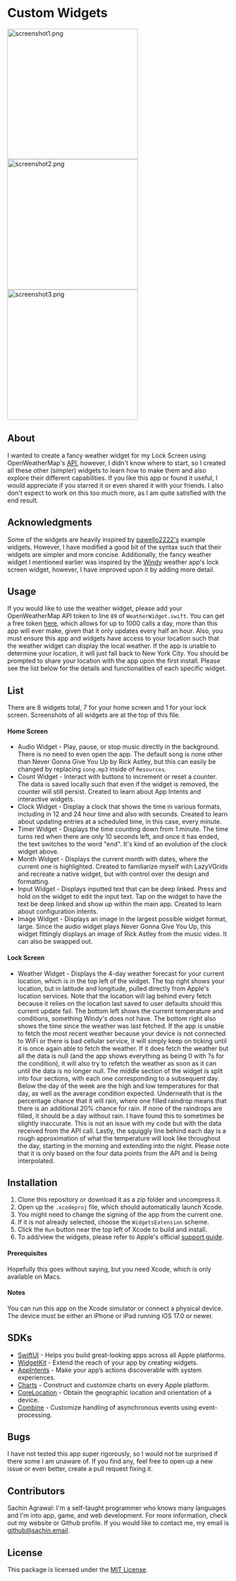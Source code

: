 # Custom Widgets

<p>
<img src="screenshot1.png" alt="screenshot1.png" width="296"/>
<img src="screenshot2.png" alt="screenshot2.png" width="296"/>
<img src="screenshot3.png" alt="screenshot3.png" width="296"/>
</p>

## About
I wanted to create a fancy weather widget for my Lock Screen using OpenWeatherMap's [API](https://openweathermap.org/api), however, I didn't know where to start, so I created all these other (simpler) widgets to learn how to make them and also explore their different capabilities. If you like this app or found it useful, I would appreciate if you starred it or even shared it with your friends. I also don't expect to work on this too much more, as I am quite satisfied with the end result.

## Acknowledgments
Some of the widgets are heavily inspired by [pawello2222's](https://github.com/pawello2222/WidgetExamples) example widgets. However, I have modified a good bit of the syntax such that their widgets are simpler and more concise. Additionally, the fancy weather widget I mentioned earlier was inspired by the [Windy](https://apps.apple.com/us/app/windy-com-weather-radar/id1161387262) weather app's lock screen widget, however, I have improved upon it by adding more detail.

## Usage
If you would like to use the weather widget, please add your OpenWeatherMap API token to line `89` of `WeatherWidget.swift`. You can get a free token [here](https://home.openweathermap.org/subscriptions/unauth_subscribe/onecall_30/base), which allows for up to 1000 calls a day, more than this app will ever make, given that it only updates every half an hour. Also, you must ensure this app and widgets have access to your location such that the weather widget can display the local weather. If the app is unable to determine your location, it will just fall back to New York City. You should be prompted to share your location with the app upon the first install. Please see the list below for the details and functionalities of each specific widget.

## List
There are 8 widgets total, 7 for your home screen and 1 for your lock screen. Screenshots of all widgets are at the top of this file.

#### Home Screen
* Audio Widget - Play, pause, or stop music directly in the background. There is no need to even open the app. The default song is none other than Never Gonna Give You Up by Rick Astley, but this can easily be changed by replacing `song.mp3` inside of `Resources`.
* Count Widget - Interact with buttons to increment or reset a counter. The data is saved locally such that even if the widget is removed, the counter will still persist. Created to learn about App Intents and interactive widgets.
* Clock Widget - Display a clock that shows the time in various formats, including in 12 and 24 hour time and also with seconds. Created to learn about updating entries at a scheduled time, in this case, every minute.
* Timer Widget - Displays the time counting down from 1 minute. The time turns red when there are only 10 seconds left, and once it has ended, the text switches to the word "end". It's kind of an evolution of the clock widget above.
* Month Widget - Displays the current month with dates, where the current one is highlighted. Created to familiarize myself with LazyVGrids and recreate a native widget, but with control over the design and formatting.
* Input Widget - Displays inputted text that can be deep linked. Press and hold on the widget to edit the input text. Tap on the widget to have the text be deep linked and show up within the main app. Created to learn about configuration intents.
* Image Widget - Displays an image in the largest possible widget format, large. Since the audio widget plays Never Gonna Give You Up, this widget fittingly displays an image of Rick Astley from the music video. It can also be swapped out.

#### Lock Screen
* Weather Widget - Displays the 4-day weather forecast for your current location, which is in the top left of the widget. The top right shows your location, but in latitude and longitude, pulled directly from Apple's location services. Note that the location will lag behind every fetch because it relies on the location last saved to user defaults should this current update fail. The bottom left shows the current temperature and conditions, something Windy's does not have. The bottom right also shows the time since the weather was last fetched. If the app is unable to fetch the most recent weather because your device is not connected to WiFi or there is bad cellular service, it will simply keep on ticking until it is once again able to fetch the weather. If it does fetch the weather but all the data is null (and the app shows everything as being 0 with ?s for the condition), it will also try to refetch the weather as soon as it can until the data is no longer null. The middle section of the widget is split into four sections, with each one corresponding to a subsequent day. Below the day of the week are the high and low temperatures for that day, as well as the average condition expected. Underneath that is the percentage chance that it will rain, where one filled raindrop means that there is an additional 20% chance for rain. If none of the raindrops are filled, it should be a day without rain. I have found this to sometimes be slightly inaccurate. This is not an issue with my code but with the data received from the API call. Lastly, the squiggly line behind each day is a rough approximation of what the temperature will look like throughout the day, starting in the morning and extending into the night. Please note that it is only based on the four data points from the API and is being interpolated.

## Installation
1. Clone this repository or download it as a zip folder and uncompress it.
2. Open up the `.xcodeproj` file, which should automatically launch Xcode.
3. You might need to change the signing of the app from the current one.
4. If it is not already selected, choose the `WidgetsExtension` scheme.
5. Click the `Run` button near the top left of Xcode to build and install.
6. To add/view the widgets, please refer to Apple's official [support guide](https://support.apple.com/en-us/118610).

#### Prerequisites
Hopefully this goes without saying, but you need Xcode, which is only available on Macs.

#### Notes
You can run this app on the Xcode simulator or connect a physical device. <br>
The device must be either an iPhone or iPad running iOS 17.0 or newer.

## SDKs
* [SwiftUI](https://developer.apple.com/xcode/swiftui/) - Helps you build great-looking apps across all Apple platforms.
* [WidgetKit](https://developer.apple.com/documentation/widgetkit) - Extend the reach of your app by creating widgets.
* [AppIntents](https://developer.apple.com/documentation/appintents) - Make your app’s actions discoverable with system experiences.
* [Charts](https://developer.apple.com/documentation/charts) - Construct and customize charts on every Apple platform.
* [CoreLocation](https://developer.apple.com/documentation/corelocation/) - Obtain the geographic location and orientation of a device.
* [Combine](https://developer.apple.com/documentation/combine) - Customize handling of asynchronous events using event-processing.

## Bugs
I have not tested this app super rigorously, so I would not be surprised if there some I am unaware of. If you find any, feel free to open up a new issue or even better, create a pull request fixing it.

## Contributors
Sachin Agrawal: I'm a self-taught programmer who knows many languages and I'm into app, game, and web development. For more information, check out my website or Github profile. If you would like to contact me, my email is [github@sachin.email](mailto:github@sachin.email).

## License
This package is licensed under the [MIT License](LICENSE.txt).
